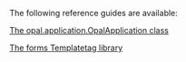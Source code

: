 The following reference guides are available: 

[The opal.application.OpalApplication class](opal_application.md)

[The forms Templatetag library](form_templatetags.md)
